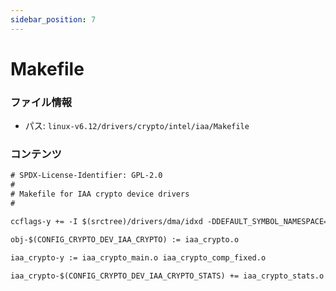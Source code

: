 ```yaml
---
sidebar_position: 7
---
```

# Makefile

### ファイル情報

- パス: `linux-v6.12/drivers/crypto/intel/iaa/Makefile`

### コンテンツ

```txt
# SPDX-License-Identifier: GPL-2.0
#
# Makefile for IAA crypto device drivers
#

ccflags-y += -I $(srctree)/drivers/dma/idxd -DDEFAULT_SYMBOL_NAMESPACE=IDXD

obj-$(CONFIG_CRYPTO_DEV_IAA_CRYPTO) := iaa_crypto.o

iaa_crypto-y := iaa_crypto_main.o iaa_crypto_comp_fixed.o

iaa_crypto-$(CONFIG_CRYPTO_DEV_IAA_CRYPTO_STATS) += iaa_crypto_stats.o

```
